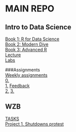 # MAIN REPO
## Intro to Data Science
[Book 1: R for Data Science](https://adv-r.hadley.nz/)\
[Book 2: Modern Dive](https://moderndive.com/)\
[Book 3: Advanced R](https://adv-r.hadley.nz/)\
[Lecture](https://github.com/Milton0215/lectures)\
[Labs](https://github.com/Milton0215/labs)

###Assignments\
[Weekly assignments](https://github.com/Milton0215/assignments)\
[0.](https://github.com/intro-to-data-science-23/assignment-0-Milton0215)\
[1.](https://github.com/intro-to-data-science-23/assignment-1-Milton0215) [Feedback](https://github.com/intro-to-data-science-23/assignment-1-Milton0215/pull/1)\
[2.](https://github.com/intro-to-data-science-23/assignment-2-Milton0215)
[3.]()

## WZB
[TASKS](https://github.com/wzb-ipi/tasks)\
[Project 1. Shutdowns protest](https://github.com/ekromark/shutdowns_protest)
